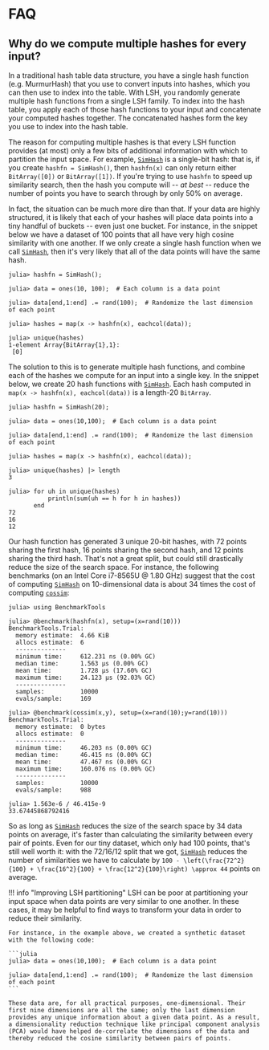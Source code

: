 # FAQ

## Why do we compute multiple hashes for every input?
In a traditional hash table data structure, you have a single hash function (e.g. MurmurHash) that you use to convert inputs into hashes, which you can then use to index into the table. With LSH, you randomly generate multiple hash functions from a single LSH family. To index into the hash table, you apply each of those hash functions to your input and concatenate your computed hashes together. The concatenated hashes form the key you use to index into the hash table.

The reason for computing multiple hashes is that every LSH function provides (at most) only a few bits of additional information with which to partition the input space. For example, [`SimHash`](@ref) is a single-bit hash: that is, if you create `hashfn = SimHash()`, then `hashfn(x)` can only return either `BitArray([0])` or `BitArray([1])`. If you're trying to use `hashfn` to speed up similarity search, then the hash you compute will -- *at best* -- reduce the number of points you have to search through by only 50% on average.

In fact, the situation can be much more dire than that. If your data are highly structured, it is likely that each of your hashes will place data points into a tiny handful of buckets -- even just one bucket. For instance, in the snippet below we have a dataset of 100 points that all have very high cosine similarity with one another. If we only create a single hash function when we call [`SimHash`](@ref), then it's very likely that all of the data points will have the same hash.

```jldoctest; setup = :(using LSH, Random; Random.seed!(0))
julia> hashfn = SimHash();

julia> data = ones(10, 100);  # Each column is a data point

julia> data[end,1:end] .= rand(100);  # Randomize the last dimension of each point

julia> hashes = map(x -> hashfn(x), eachcol(data));

julia> unique(hashes)
1-element Array{BitArray{1},1}:
 [0]
```

The solution to this is to generate multiple hash functions, and combine each of the hashes we compute for an input into a single key. In the snippet below, we create 20 hash functions with [`SimHash`](@ref). Each hash computed in `map(x -> hashfn(x), eachcol(data))` is a length-20 `BitArray`.


```jldoctest; setup = :(using LSH, Random; Random.seed!(0))
julia> hashfn = SimHash(20);

julia> data = ones(10,100);  # Each column is a data point

julia> data[end,1:end] .= rand(100);  # Randomize the last dimension of each point

julia> hashes = map(x -> hashfn(x), eachcol(data));

julia> unique(hashes) |> length
3

julia> for uh in unique(hashes)
           println(sum(uh == h for h in hashes))
       end
72
16
12
```

Our hash function has generated 3 unique 20-bit hashes, with 72 points sharing the first hash, 16 points sharing the second hash, and 12 points sharing the third hash. That's not a great split, but could still drastically reduce the size of the search space. For instance, the following benchmarks (on an Intel Core i7-8565U @ 1.80 GHz) suggest that the cost of computing [`SimHash`](@ref) on 10-dimensional data is about 34 times the cost of computing [`cossim`](@ref):

```
julia> using BenchmarkTools

julia> @benchmark(hashfn(x), setup=(x=rand(10)))
BenchmarkTools.Trial: 
  memory estimate:  4.66 KiB
  allocs estimate:  6
  --------------
  minimum time:     612.231 ns (0.00% GC)
  median time:      1.563 μs (0.00% GC)
  mean time:        1.728 μs (17.60% GC)
  maximum time:     24.123 μs (92.03% GC)
  --------------
  samples:          10000
  evals/sample:     169

julia> @benchmark(cossim(x,y), setup=(x=rand(10);y=rand(10)))
BenchmarkTools.Trial: 
  memory estimate:  0 bytes
  allocs estimate:  0
  --------------
  minimum time:     46.203 ns (0.00% GC)
  median time:      46.415 ns (0.00% GC)
  mean time:        47.467 ns (0.00% GC)
  maximum time:     160.076 ns (0.00% GC)
  --------------
  samples:          10000
  evals/sample:     988

julia> 1.563e-6 / 46.415e-9
33.67445868792416
```

So as long as [`SimHash`](@ref) reduces the size of the search space by 34 data points on average, it's faster than calculating the similarity between every pair of points. Even for our tiny dataset, which only had 100 points, that's still well worth it: with the 72/16/12 split that we got, [`SimHash`](@ref) reduces the number of similarities we have to calculate by ``100 - \left(\frac{72^2}{100} + \frac{16^2}{100} + \frac{12^2}{100}\right) \approx 44`` points on average.

!!! info "Improving LSH partitioning"
    LSH can be poor at partitioning your input space when data points are very similar to one another. In these cases, it may be helpful to find ways to transform your data in order to reduce their similarity.

    For instance, in the example above, we created a synthetic dataset with the following code:

    ```julia
    julia> data = ones(10,100);  # Each column is a data point

    julia> data[end,1:end] .= rand(100);  # Randomize the last dimension of each point 
    ```

    These data are, for all practical purposes, one-dimensional. Their first nine dimensions are all the same; only the last dimension provides any unique information about a given data point. As a result, a dimensionality reduction technique like principal component analysis (PCA) would have helped de-correlate the dimensions of the data and thereby reduced the cosine similarity between pairs of points.



